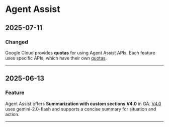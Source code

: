 # Agent Assist

## 2025-07-11

### Changed

Google Cloud provides **quotas** for using Agent Assist APIs. Each feature uses specific APIs, which have their own [quotas](https://cloud.google.com/agent-assist/docs/quotas).

---
## 2025-06-13

### Feature

Agent Assist offers **Summarization with custom sections V4.0** in GA. [V4.0](https://cloud.google.com/agent-assist/docs/summarization-with-custom-sections) uses gemini-2.0-flash and supports a concise summary for situation and action.

---
